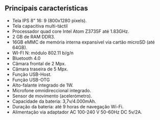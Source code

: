 ﻿## Principais características

* Tela IPS  8" 16: 9 (800x1280 pixels). 
* Tela capacitiva multi-táctil 
* Processador quad core Intel Atom Z3735F até 1.83GHz. 
* 2 GB de RAM DDR3. 
* 16GB eMMC de memória interna expansível via cartão microSD (até 64GB). 
* WI-FI N: módulo 802.11 b/g/n 
* Bluetooth 4.0 
* Câmara frontal de 2 Mpx. 
* Câmara traseira de 5 Mpx. 
* Função USB-Host. 
* Função USB-OTG 
* Alto-falante integrado de 1W. 
* Microfone omnidireccional integrado. 
* Sensor de movimento (acelerómetro). 
* Capacidade da bateria: 3,7v/4.000mAh. 
* Duração da bateria: até 9 horas de navegação Wi-Fi. 
* Alimentação via adaptador AC 100-240 V 50-60Hz DC 5v/2A. 

